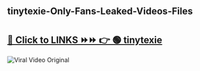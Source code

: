
 ## tinytexie-Only-Fans-Leaked-Videos-Files

# <h2><a href="https://mediaupload.pro?tinytexie">🔗 Click to LINKS ⏩⏩ 👉 🟢 tinytexie </a></h2>

<a href="https://mediaupload.pro?tinytexie" rel="nofollow" data-target="animated-image.originalLink"><img src="https://i.ibb.co.com/xMMVF88/686577567.gif" alt="Viral Video Original" style="max-width: 100%; display: inline-block;" data-target="animated-image.originalImage"></a>
